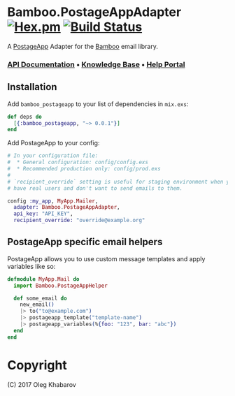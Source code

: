 # Bamboo.PostageAppAdapter [![Hex.pm](https://img.shields.io/hexpm/v/bamboo_postageapp.svg?style=flat)](https://hex.pm/packages/bamboo_postageapp) [![Build Status](https://travis-ci.org/GBH/bamboo_postageapp.svg?style=flat&branch=master)](https://travis-ci.org/GBH/bamboo_postageapp)


A [PostageApp](https://postageapp.com/) Adapter for the [Bamboo](https://github.com/thoughtbot/bamboo) email library.


### [API Documentation](http://help.postageapp.com/kb/api/api-overview) &bull; [Knowledge Base](http://help.postageapp.com/kb) &bull; [Help Portal](http://help.postageapp.com/)

## Installation

Add `bamboo_postageapp` to your list of dependencies in `mix.exs`:

```elixir
def deps do
  [{:bamboo_postageapp, "~> 0.0.1"}]
end
```

Add PostageApp to your config:

```elixir
# In your configuration file:
#  * General configuration: config/config.exs
#  * Recommended production only: config/prod.exs
#
# `recipient_override` setting is useful for staging environment when you might
# have real users and don't want to send emails to them.

config :my_app, MyApp.Mailer,
  adapter: Bamboo.PostageAppAdapter,
  api_key: "API_KEY",
  recipient_override: "override@example.org"
```

## PostageApp specific email helpers

PostageApp allows you to use custom message templates and apply variables like so:

```elixir
defmodule MyApp.Mail do
  import Bamboo.PostageAppHelper

  def some_email do
    new_email()
    |> to("to@example.com")
    |> postageapp_template("template-name")
    |> postageapp_variables(%{foo: "123", bar: "abc"})
  end
end
```

# Copyright

(C) 2017 Oleg Khabarov

